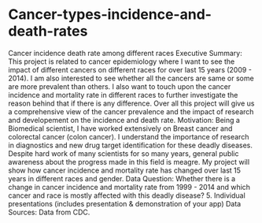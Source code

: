 # Cancer-types-incidence-and-death-rates
Cancer incidence death rate among different races
Executive Summary:
This project is related to cancer epidemiology where I want to see the impact of different cancers on different races for over last 15 years (2009 - 2014). I am also interested to see whether all the cancers are same or some are more prevalent than others. I also want to touch upon the cancer incidence and mortality rate in different races to further investigate the reason behind that if there is any difference. Over all this project will give us a comprehensive view of the cancer prevalence and the impact of research and developement on the incidence and death rate.
Motivation:
Being a Biomedical scientist, I have worked extensively on Breast cancer and colorectal cancer (colon cancer). I understand the importance of research in diagnostics and new drug target identification for these deadly diseases. Despite hard work of many scientists for so many years, general public awareness about the progress made in this field is meagre. My project will show how cancer incidence and mortality rate has changed over last 15 years in different races and gender. 
Data Question:
Whether there is a change in cancer incidence and mortality rate from 1999 - 2014 and which cancer and race is mostly affected with this deadly disease?
5.	Individual presentations (includes presentation & demonstration of your app)
Data Sources:
Data from CDC.
